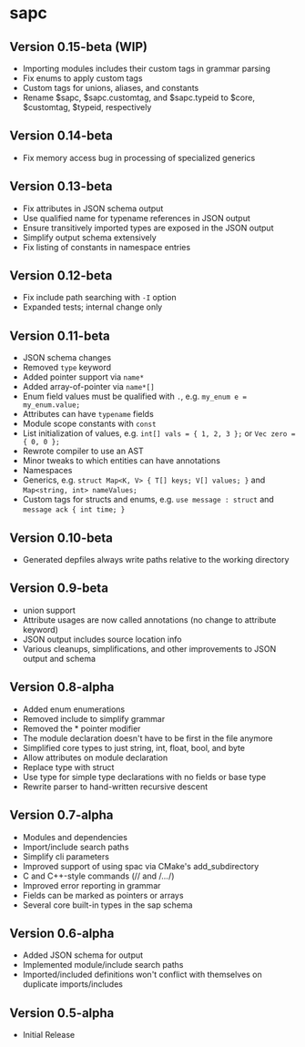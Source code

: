 sapc
====

Version 0.15-beta (WIP)
-----------------------

 - Importing modules includes their custom tags in grammar parsing
 - Fix enums to apply custom tags
 - Custom tags for unions, aliases, and constants
 - Rename $sapc, $sapc.customtag, and $sapc.typeid to $core, $customtag, $typeid, respectively

Version 0.14-beta
-----------------

 - Fix memory access bug in processing of specialized generics

Version 0.13-beta
-----------------

 - Fix attributes in JSON schema output
 - Use qualified name for typename references in JSON output
 - Ensure transitively imported types are exposed in the JSON output
 - Simplify output schema extensively
 - Fix listing of constants in namespace entries

Version 0.12-beta
-----------------

 - Fix include path searching with `-I` option
 - Expanded tests; internal change only

Version 0.11-beta
-----------------

 - JSON schema changes
 - Removed `type` keyword
 - Added pointer support via `name*`
 - Added array-of-pointer via `name*[]`
 - Enum field values must be qualified with `.`, e.g. `my_enum e = my_enum.value;`
 - Attributes can have `typename` fields
 - Module scope constants with `const`
 - List initialization of values, e.g. `int[] vals = { 1, 2, 3 };` or `Vec zero = { 0, 0 };`
 - Rewrote compiler to use an AST
 - Minor tweaks to which entities can have annotations
 - Namespaces
 - Generics, e.g. `struct Map<K, V> { T[] keys; V[] values; }` and `Map<string, int> nameValues;`
 - Custom tags for structs and enums, e.g. `use message : struct` and `message ack { int time; }`

Version 0.10-beta
-----------------

 - Generated depfiles always write paths relative to the working directory

Version 0.9-beta
----------------

 - union support
 - Attribute usages are now called annotations (no change to attribute keyword)
 - JSON output includes source location info
 - Various cleanups, simplifications, and other improvements to JSON output and schema

Version 0.8-alpha
-----------------

 - Added enum enumerations
 - Removed include to simplify grammar
 - Removed the * pointer modifier
 - The module declaration doesn't have to be first in the file anymore
 - Simplified core types to just string, int, float, bool, and byte
 - Allow attributes on module declaration
 - Replace type with struct
 - Use type for simple type declarations with no fields or base type
 - Rewrite parser to hand-written recursive descent

Version 0.7-alpha
-----------------

 - Modules and dependencies
 - Import/include search paths
 - Simplify cli parameters
 - Improved support of using spac via CMake's add_subdirectory
 - C and C++-style commands (// and /*...*/)
 - Improved error reporting in grammar
 - Fields can be marked as pointers or arrays
 - Several core built-in types in the sap schema
    
Version 0.6-alpha
-----------------

- Added JSON schema for output
- Implemented module/include search paths
- Imported/included definitions won't conflict with themselves on duplicate imports/includes

Version 0.5-alpha
-----------------

- Initial Release
